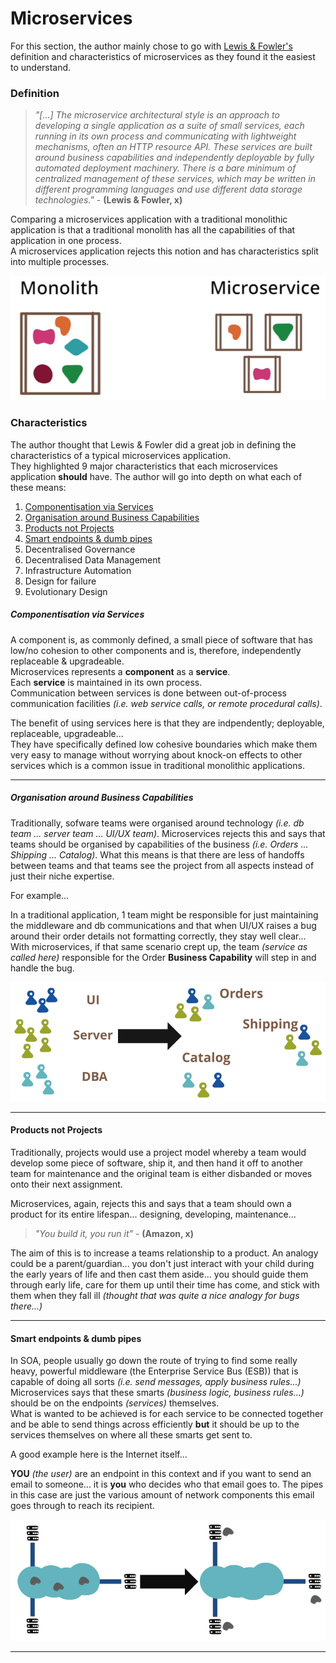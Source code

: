 # Microservices

For this section, the author mainly chose to go with [Lewis & Fowler's](https://www.martinfowler.com/microservices/#what) definition and characteristics of microservices as they found it the easiest to understand.

### Definition

> *"[...] The microservice architectural style is an approach to developing a single application as a suite of small services, each running in its own process and communicating with lightweight mechanisms, often an HTTP resource API. These services are built around business capabilities and independently deployable by fully automated deployment machinery. There is a bare minimum of centralized management of these services, which may be written in different programming languages and use different data storage technologies."* - **(Lewis & Fowler, x)**

Comparing a microservices application with a traditional monolithic application is that a traditional monolith has all the capabilities of that application in one process.<br>A microservices application rejects this notion and has characteristics split into multiple processes.

<img src="assets/monolith-vc-microservices-processes.png" alt="Monolith vs Microservices"/>


### Characteristics

The author thought that Lewis & Fowler did a great job in defining the characteristics of a typical microservices application.<br>They highlighted 9 major characteristics that each microservices application **should** have. The author will go into depth on what each of these means:

1. [Componentisation via Services](#componentisation-via-services)
2. [Organisation around Business Capabilities](#organisation-around-business-capabilities)
3. [Products not Projects](#products-not-projects)
4. [Smart endpoints & dumb pipes](#smart-endpoints-&-dumb-pipes)
5. Decentralised Governance
6. Decentralised Data Management
7. Infrastructure Automation
8. Design for failure
9. Evolutionary Design


##### Componentisation via Services

A component is, as commonly defined, a small piece of software that has low/no cohesion to other components and is, therefore, independently replaceable & upgradeable.<br>Microservices represents a **component** as a **service**.<br>Each **service** is maintained in its own process.<br>Communication between services is done between out-of-process communication facilities *(i.e. web service calls, or remote procedural calls)*.

The benefit of using services here is that they are indpendently; deployable, replaceable, upgradeable...<br>
They have specifically defined low cohesive boundaries which make them very easy to manage without worrying about knock-on effects to other services which is a common issue in traditional monolithic applications.

***

##### Organisation around Business Capabilities

Traditionally, sofware teams were organised around technology *(i.e. db team ... server team ... UI/UX team)*. Microservices rejects this and says that teams should be organised by capabilities of the business *(i.e. Orders ... Shipping ... Catalog)*. What this means is that there are less of handoffs between teams and that teams see the project from all aspects instead of just their niche expertise.

For example...

In a traditional application, 1 team might be responsible for just maintaining the middleware and db communications and that when UI/UX raises a bug around their order details not formatting correctly, they stay well clear...<br>With microservices, if that same scenario crept up, the team *(service as called here)* responsible for the Order **Business Capability** will step in and handle the bug.

<img src="assets/business-capabilities.png" alt="Organisation around Business Capabilities"/>

***

#### Products not Projects

Traditionally, projects would use a project model whereby a team would develop some piece of software, ship it, and then hand it off to another team for maintenance and the original team is either disbanded or moves onto their next assignment.

Microservices, again, rejects this and says that a team should own a product for its entire lifespan... designing, developing, maintenance...<br>
> *"You build it, you run it"* - **(Amazon, x)**

The aim of this is to increase a teams relationship to a product. An analogy could be a parent/guardian... you don't just interact with your child during the early years of life and then cast them aside... you should guide them through early life, care for them up until their time has come, and stick with them when they fall ill *(thought that was quite a nice analogy for bugs there...)*

***

#### Smart endpoints & dumb pipes

In SOA, people usually go down the route of trying to find some really heavy, powerful middleware (the Enterprise Service Bus (ESB)) that is capable of doing all sorts *(i.e. send messages, apply business rules...)*<br>
Microservices says that these smarts *(business logic, business rules...)* should be on the endpoints *(services)* themselves.<br>
What is wanted to be achieved is for each service to be connected together and be able to send things across efficiently **but** it should be up to the services themselves on where all these smarts get sent to.

A good example here is the Internet itself...

**YOU** *(the user)* are an endpoint in this context and if you want to send an email to someone... it is **you** who decides who that email goes to. The pipes in this case are just the various amount of network components this email goes through to reach its recipient.

<img src="assets/esb-vs-endpoints-smarts.png" alt="Smart enpoints & dumb pipes"/>

***